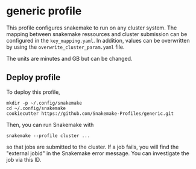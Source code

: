 # generic profile

This profile configures snakemake to run on any cluster system. The mapping between snakemake ressources and cluster submission can be configured in the `key_mapping.yaml`.
In addition,  values can be overwritten by using the `overwrite_cluster_param.yaml`  file.

The units are minutes and GB but can be changed.


## Deploy profile

To deploy this profile,

    mkdir -p ~/.config/snakemake
    cd ~/.config/snakemake
    cookiecutter https://github.com/Snakemake-Profiles/generic.git


Then, you can run Snakemake with

    snakemake --profile cluster ...

so that jobs are submitted to the cluster.
If a job fails, you will find the "external jobid" in the Snakemake error message.
You can investigate the job via this ID.
